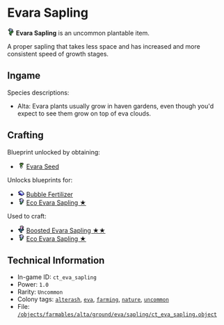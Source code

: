 # Evara Sapling

<img src="https://raw.githubusercontent.com/Ceterai/Enternia/main/objects/farmables/alta/ground/eva/sapling/icon.png" alt="Evara Sapling icon" loading="lazy" height="16px" width="auto" /> **Evara Sapling** is an uncommon plantable item.

A proper sapling that takes less space and has increased and more consistent speed of growth stages.

## Ingame

Species descriptions:

- Alta: Evara plants usually grow in haven gardens, even though you'd expect to see them grow on top of eva clouds.

## Crafting

Blueprint unlocked by obtaining:

- <img src="https://raw.githubusercontent.com/Ceterai/Enternia/main/objects/farmables/alta/ground/eva/icon.png" alt="Evara Seed icon" loading="lazy" height="16px" width="auto" /> [Evara Seed](https://ceterai.github.io/MyEnternia/Wiki/EvaraSeed)

Unlocks blueprints for:

- <img src="https://raw.githubusercontent.com/Ceterai/Enternia/main/items/active/alta/tools/fertilize/ct_bubble_fertilizer.png" alt="Bubble Fertilizer icon" loading="lazy" height="16px" width="auto" /> [Bubble Fertilizer](https://ceterai.github.io/MyEnternia/Wiki/BubbleFertilizer)
- <img src="https://raw.githubusercontent.com/Ceterai/Enternia/main/objects/farmables/alta/ground/eva/eco/icon.png" alt="Eco Evara Sapling ★ icon" loading="lazy" height="16px" width="auto" /> [Eco Evara Sapling ★](https://ceterai.github.io/MyEnternia/Wiki/EcoEvaraSapling)

Used to craft:

- <img src="https://raw.githubusercontent.com/Ceterai/Enternia/main/objects/farmables/alta/ground/eva/boosted/icon.png" alt="Boosted Evara Sapling ★★ icon" loading="lazy" height="16px" width="auto" /> [Boosted Evara Sapling ★★](https://ceterai.github.io/MyEnternia/Wiki/BoostedEvaraSapling)
- <img src="https://raw.githubusercontent.com/Ceterai/Enternia/main/objects/farmables/alta/ground/eva/eco/icon.png" alt="Eco Evara Sapling ★ icon" loading="lazy" height="16px" width="auto" /> [Eco Evara Sapling ★](https://ceterai.github.io/MyEnternia/Wiki/EcoEvaraSapling)

## Technical Information

- In-game ID: `ct_eva_sapling`
- Power: `1.0`
- Rarity: `Uncommon`
- Colony tags: [`alterash`](https://ceterai.github.io/MyEnternia/Wiki/Tags/Alterash), [`eva`](https://ceterai.github.io/MyEnternia/Wiki/Tags/Eva), [`farming`](https://ceterai.github.io/MyEnternia/Wiki/Tags/Farming), [`nature`](https://ceterai.github.io/MyEnternia/Wiki/Tags/Nature), [`uncommon`](https://ceterai.github.io/MyEnternia/Wiki/Tags/Uncommon)
- File: [`/objects/farmables/alta/ground/eva/sapling/ct_eva_sapling.object`](https://github.com/Ceterai/Enternia/blob/main/objects/farmables/alta/ground/eva/sapling/ct_eva_sapling.object)
